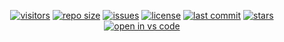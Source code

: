 <p align="center">
<a href="https://github.com/ankityadavhere/url-shortener"><img alt="visitors" src="https://visitor-badge.laobi.icu/badge?page_id=ankityadavhere.url-shortener"></a>
<a href="https://github.com/ankityadavhere/url-shortener"><img alt="repo size" src="https://img.shields.io/github/repo-size/ankityadavhere/url-shortener"></a>
<a href="https://github.com/ankityadavhere/url-shortener/issues"><img alt="issues" src="https://img.shields.io/github/issues/ankityadavhere/url-shortener"></a>
<a href="https://github.com/ankityadavhere/url-shortener/blob/master/LICENSE"><img alt="license"
src="https://img.shields.io/github/license/ankityadavhere/url-shortener"></a>
<a href="https://github.com/ankityadavhere/url-shortener/commits/master"><img alt="last commit"
src="https://img.shields.io/github/last-commit/ankityadavhere/url-shortener"></a>
<a href="https://github.com/ankityadavhere/url-shortener/stargazers"><img alt="stars" src="https://img.shields.io/github/stars/ankityadavhere/url-shortener?style=social"></a>
<a href="https://open.vscode.dev/ankityadavhere/url-shortener"><img alt="open in vs code" src="https://open.vscode.dev/badges/open-in-vscode.svg"></a>
</p>
